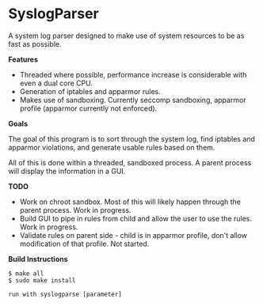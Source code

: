 SyslogParser
============

A system log parser designed to make use of system resources to be as fast as possible.

__Features__

* Threaded where possible, performance increase is considerable with even a dual core CPU.
* Generation of iptables and apparmor rules.
* Makes use of sandboxing. Currently seccomp sandboxing, apparmor profile (apparmor currently not enforced).

__Goals__

The goal of this program is to sort through the system log, find iptables and apparmor violations, and generate usable rules based on them.

All of this is done within a threaded, sandboxed process. A parent process will display the information in a GUI.


__TODO__

* Work on chroot sandbox. Most of this will likely happen through the parent process. Work in progress.
* Build GUI to pipe in rules from child and allow the user to use the rules. Work in progress.
* Validate rules on parent side - child is in apparmor profile, don't allow modification of that profile. Not started.

__Build Instructions__

```
$ make all
$ sudo make install

run with syslogparse [parameter]
```